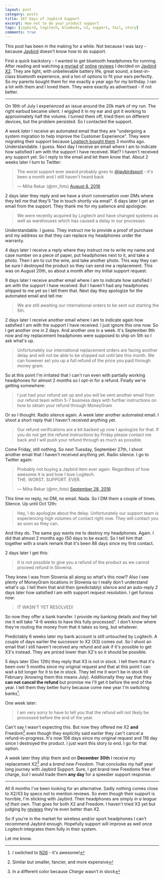 ```yaml
---
layout: post
category: posts
title: 167 Days of Jaybird Support
excerpt: How not to do your product support
tags: [jaybird, logitech, bluebuds, x2, support, fail, story]
comments: true
---
```


This post has been in the making for a while. Not because I was lazy - because [Jaybird](http://www.jaybirdsport.com/) doesn't know how to do support.

First a quick backstory - I wanted to get bluetooth headphones for running. After reading and watching [a](http://www.t3.com/features/best-headphones-for-running) [myriad](http://www.runnersworld.com/electronics/best-earbuds-for-runners) [of](http://www.pcmag.com/article2/0,2817,2410143,00.asp) [online](https://www.cnet.com/topics/headphones/best-headphones/sports/) [reviews](http://www.digitaltrends.com/health-fitness/best-headphones-for-running/) I decided on [Jaybird X2](https://www.youtube.com/watch?v=LObJOc5u7sY). They are light, with unbelievable battery life, great sound, a best-in-class bluetooth experience, and a ton of options to fit your ears perfectly. So my parents bought them for me exactly a year ago for my birthday. I ran a lot with them and I loved them. They were exactly as advertised - if not better.

---

On 16th of July I experienced an issue around the 20k mark of my run. The right earbud became silent. I wiggled it in my ear and got it working to approximately half the volume. I turned them off, tried them on different devices, but the problem persisted. So I contacted the support.

*A week later* I receive an automated email that they are "undergoing a system migration to help improve the Customer Experience". They were migrating their support because [Logitech bought them](http://blog.logitech.com/2016/04/12/music-just-got-better/) 3 months ago. Understandable. I guess. Next day I receive an email where I am to indicate how satisfied I am with the support I have received. Wat!? I haven't received any support yet. So I reply to the email and let them know that. About 2 weeks later I turn to Twitter:

<blockquote class="twitter-tweet" data-lang="en"><p lang="en" dir="ltr">The worst support ever award probably goes to <a href="https://twitter.com/jaybirdsport">@jaybirdsport</a> - it&#39;s been a month and I still haven&#39;t heard back</p>&mdash; Miha Rekar (@mr_foto) <a href="https://twitter.com/mr_foto/status/762560423782744065">August 8, 2016</a></blockquote>
<script async src="//platform.twitter.com/widgets.js" charset="utf-8"></script>

2 days later they reply and we have a short conversation over DMs where they tell me that they'll "be in touch shortly via email". 6 days later I get an email from the support. They thank me for my patience and apologize:

> We were recently acquired by Logitech and have changed systems as well as warehouses which has caused a delay in our processes

Understandable. I guess. They instruct me to provide a proof of purchase and my address so that they can replace my headphones under the warranty.

4 days later I receive a reply where they instruct me to write my name and case number on a piece of paper, put headphones next to it, and take a photo. Then I am to cut the wire, and take another photo. This way they can be sure I destroyed the product so they can send me a replacement. This was on August 20th, so about a month after my initial support request.

9 days later I receive another email where I am to indicate how satisfied I am with the support I have received. But I haven't had any headphones shipped to me yet so I tell them that. Next day they apologize for the automated email and tell me:

> We are still awaiting our international orders to be sent out starting the 5th.

2 days later I receive another email where I am to indicate again how satisfied I am with the support I have received. I just ignore this one now. So I get another one in 2 days. And another one in a week. It's September 9th now and my replacement headphones were supposed to ship on 5th so I ask what's up.

> Unfortunately our international replacement orders are facing another delay and will not be able to be shipped out until late this month. We can however set you up a full refund of the price you paid through money gram.

So at this point I'm irritated that I can't run even with partially working headphones for almost 2 months so I opt-in for a refund. Finally we're getting somewhere:

> I just had your refund set up and you will be sent another email from our refund team within 5-7 business days with further instructions on how to obtain your refund through MoneyGram

Or so I thought. Radio silence again. A week later another automated email. I shoot a short reply that I haven't received anything yet.

> Our refund verifications are a bit backed up now I apologize for that. If you do not get the refund instructions by Friday please contact me back and I will push your refund through as much as possible.

Come Friday, still nothing. So next Tuesday, September 27th, I shoot another email that I haven't received anything yet. Radio silence. I go to Twitter again:

<blockquote class="twitter-tweet" data-lang="en"><p lang="en" dir="ltr">Probably not buying a Jaybird item ever again. Regardless of how awesome it is and how I love Logitech.<br>THE. WORST. SUPPORT. EVER.</p>&mdash; Miha Rekar (@mr_foto) <a href="https://twitter.com/mr_foto/status/781068210359635969">September 28, 2016</a></blockquote>
<script async src="//platform.twitter.com/widgets.js" charset="utf-8"></script>

This time no reply, no DM, no email. Nada. So I DM them a couple of times. Silence. Up until Oct 12th:

> Hey, I do apologize about the delay. Unfortunately our support team is experiencing high volumes of contact right now. They will contact you as soon as they can.

And they do. The same guy wants me to destroy my headphones. Again. I did that almost 2 months ago (50 days to be exact). So I tell him that together with a snark remark that it's been 88 days since my first contact.

2 days later I get this:

> It is not possible to give you a refund of the product as we cannot proceed refund in Slovenia.

They knew I was from Slovenia all along so what's this now!? Also I see plenty of MoneyGram locations in Slovenia so I really don't understand what's up. I tell them that and then (predictably) silence and an auto-reply 2 days later how satisfied I am with support request resolution. I get furious now:

> IT WASN'T YET RESOLVED!

So now they offer a bank transfer. I provide my banking details and they tell me it will take "4-6 weeks to have this fully processed". I don't know where they're routing the money from that it takes so long, but whatever.

Predictably 6 weeks later my bank account is still untouched by Logitech. A couple of days earlier the successor to X2 (X3) comes out. So I shoot an email that I still haven't received any refund and ask if it's possible to get X3's instead. They are priced lower than X2's so it should be possible.

5 days later (Dec 12th) they reply that X3 is not in stock. I tell them that it's been over 5 months since my original request and that at this point I can wait a bit longer for it to be in stock. They tell me it won't be in stock till February (knowing them this means July). Additionally they say that they **can not cancel the refund** but promise me I'll get it before the end of the year. I tell them they better hurry because come new year I'm switching banks[^1].

One week later:

> I am very sorry to have to tell you that the refund will not likely be processed before the end of the year.

Can't say I wasn't expecting this. But now they offered me X2 **and** Freedom[^2] even though they explicitly said earlier they can't cancel a refund-in-progress. It's now 156 days since my original request and 118 day since I destroyed the product. I just want this story to end. I go for that option.

A week later they ship them and on **December 30th** I receive my replacement X2[^3] and a *brand new Freedom*. That concludes my half year long journey with Jaybird Support. Sure, I got brand new Freedoms free of charge, but I would trade them **any day** for a speedier support response.

---

All 6 months I've been looking for an alternative. Sadly nothing comes close to X2/X3 by specs not to mention reviews. So even though their support is horrible, I'm sticking with Jaybird. Their headphones are simply *in a league of their own*. That goes for both X2 and Freedom. I haven't tried X3 yet but judging by [reviews](https://www.youtube.com/watch?v=77aeW3bsCzc) they're even better than X2.

So if you're in the market for wireless and/or sport headphones I can't recommend Jaybird enough. Hopefully support will improve as well once Logitech integrates them fully in their system.

Let me know.

[^1]: I switched to [N26](https://n26.com/) - it's awesome!
[^2]: Similar but smaller, fancier, and more expensive
[^3]: In a different color because *Charge* wasn't in stock
